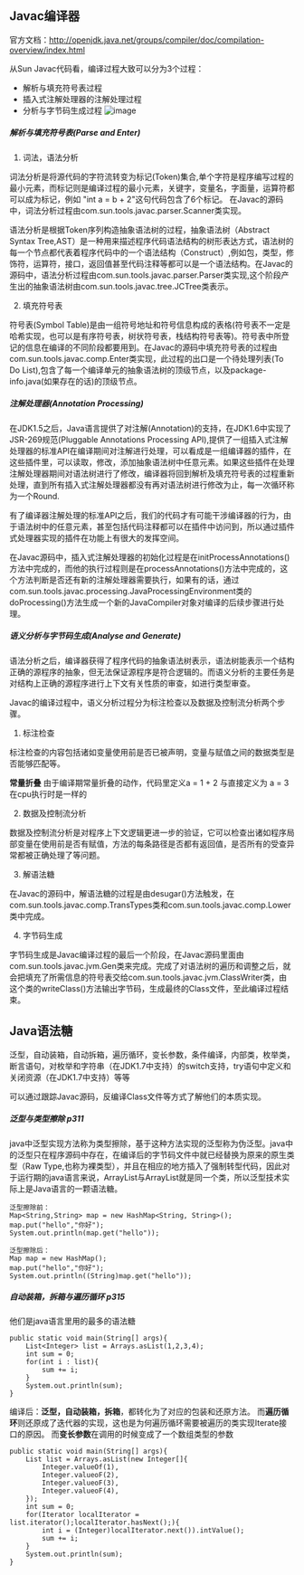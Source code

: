 ## Javac编译器
官方文档：http://openjdk.java.net/groups/compiler/doc/compilation-overview/index.html

从Sun Javac代码看，编译过程大致可以分为3个过程：
- 解析与填充符号表过程
- 插入式注解处理器的注解处理过程
- 分析与字节码生成过程
![image](http://openjdk.java.net/groups/compiler/doc/compilation-overview/javac-flow.png)

##### 解析与填充符号表(Parse and Enter)
1. 词法，语法分析

词法分析是将源代码的字符流转变为标记(Token)集合,单个字符是程序编写过程的最小元素，而标记则是编译过程的最小元素，关键字，变量名，字面量，运算符都可以成为标记，例如 "int a = b + 2"这句代码包含了6个标记。
在Javac的源码中，词法分析过程由com.sun.tools.javac.parser.Scanner类实现。
    
语法分析是根据Token序列构造抽象语法树的过程，抽象语法树（Abstract Syntax Tree,AST）是一种用来描述程序代码语法结构的树形表达方式，语法树的每一个节点都代表着程序代码中的一个语法结构（Construct）,例如包，类型，修饰符，运算符，接口，返回值甚至代码注释等都可以是一个语法结构。在Javac的源码中，语法分析过程由com.sun.tools.javac.parser.Parser类实现,这个阶段产生出的抽象语法树由com.sun.tools.javac.tree.JCTree类表示。

2. 填充符号表

符号表(Symbol Table)是由一组符号地址和符号信息构成的表格(符号表不一定是哈希实现，也可以是有序符号表，树状符号表，栈结构符号表等)。符号表中所登记的信息在编译的不同阶段都要用到。在Javac的源码中填充符号表的过程由com.sun.tools.javac.comp.Enter类实现，此过程的出口是一个待处理列表(To Do List),包含了每一个编译单元的抽象语法树的顶级节点，以及package-info.java(如果存在的话)的顶级节点。

##### 注解处理器(Annotation Processing)
在JDK1.5之后，Java语言提供了对注解(Annotation)的支持，在JDK1.6中实现了JSR-269规范(Pluggable Annotations Processing API),提供了一组插入式注解处理器的标准API在编译期间对注解进行处理，可以看成是一组编译器的插件，在这些插件里，可以读取，修改，添加抽象语法树中任意元素。如果这些插件在处理注解处理器期间对语法树进行了修改，编译器将回到解析及填充符号表的过程重新处理，直到所有插入式注解处理器都没有再对语法树进行修改为止，每一次循环称为一个Round.

有了编译器注解处理的标准API之后，我们的代码才有可能干涉编译器的行为，由于语法树中的任意元素，甚至包括代码注释都可以在插件中访问到，所以通过插件式处理器实现的插件在功能上有很大的发挥空间。

在Javac源码中，插入式注解处理器的初始化过程是在initProcessAnnotations()方法中完成的，而他的执行过程则是在processAnnotations()方法中完成的，这个方法判断是否还有新的注解处理器需要执行，如果有的话，通过com.sun.tools.javac.processing.JavaProcessingEnvironment类的doProcessing()方法生成一个新的JavaCompiler对象对编译的后续步骤进行处理。

##### 语义分析与字节码生成(Analyse and Generate)
语法分析之后，编译器获得了程序代码的抽象语法树表示，语法树能表示一个结构正确的源程序的抽象，但无法保证源程序是符合逻辑的。而语义分析的主要任务是对结构上正确的源程序进行上下文有关性质的审查，如进行类型审查。

Javac的编译过程中，语义分析过程分为标注检查以及数据及控制流分析两个步骤。
1. 标注检查

标注检查的内容包括诸如变量使用前是否已被声明，变量与赋值之间的数据类型是否能够匹配等。

**常量折叠**
由于编译期常量折叠的动作，代码里定义a = 1 + 2 与直接定义为 a = 3 在cpu执行时是一样的

2. 数据及控制流分析

数据及控制流分析是对程序上下文逻辑更进一步的验证，它可以检查出诸如程序局部变量在使用前是否有赋值，方法的每条路径是否都有返回值，是否所有的受查异常都被正确处理了等问题。

3. 解语法糖

在Javac的源码中，解语法糖的过程是由desugar()方法触发，在com.sun.tools.javac.comp.TransTypes类和com.sun.tools.javac.comp.Lower类中完成。

4. 字节码生成

字节码生成是Javac编译过程的最后一个阶段，在Javac源码里面由com.sun.tools.javac.jvm.Gen类来完成。完成了对语法树的遍历和调整之后，就会把填充了所需信息的符号表交给com.sun.tools.javac.jvm.ClassWriter类，由这个类的writeClass()方法输出字节码，生成最终的Class文件，至此编译过程结束。

## Java语法糖
泛型，自动装箱，自动拆箱，遍历循环，变长参数，条件编译，内部类，枚举类，断言语句，对枚举和字符串（在JDK1.7中支持）的switch支持，try语句中定义和关闭资源（在JDK1.7中支持）等等

可以通过跟踪Javac源码，反编译Class文件等方式了解他们的本质实现。
##### 泛型与类型擦除 p311
java中泛型实现方法称为类型擦除，基于这种方法实现的泛型称为伪泛型。java中的泛型只在程序源码中存在，在编译后的字节码文件中就已经替换为原来的原生类型（Raw Type,也称为裸类型），并且在相应的地方插入了强制转型代码，因此对于运行期的java语言来说，ArrayList<int>与ArrayList<String>就是同一个类，所以泛型技术实际上是Java语言的一颗语法糖。

```
泛型擦除前：
Map<String,String> map = new HashMap<String, String>();
map.put("hello","你好");
System.out.println(map.get("hello"));
```

```
泛型擦除后：
Map map = new HashMap();
map.put("hello","你好");
System.out.println((String)map.get("hello"));
```
##### 自动装箱，拆箱与遍历循环 p315
他们是java语言里用的最多的语法糖

```
public static void main(String[] args){
    List<Integer> list = Arrays.asList(1,2,3,4);
    int sum = 0;
    for(int i : list){
        sum += i;
    }
    System.out.println(sum);
}
```
编译后：**泛型，自动装箱，拆箱**，都转化为了对应的包装和还原方法。
而**遍历循环**则还原成了迭代器的实现，这也是为何遍历循环需要被遍历的类实现Iterate接口的原因。
而**变长参数**在调用的时候变成了一个数组类型的参数
```
public static void main(String[] args){
    List list = Arrays.asList(new Integer[]{
        Integer.valueOf(1),
        Integer.valueoF(2),
        Integer.valueoF(3),
        Integer.valueoF(4),
    });
    int sum = 0;
    for(Iterator localIterator = list.iterator();localIterator.hasNext();){
        int i = (Integer)localIterator.next()).intValue();
        sum += i;
    }
    System.out.println(sum);
}
```
